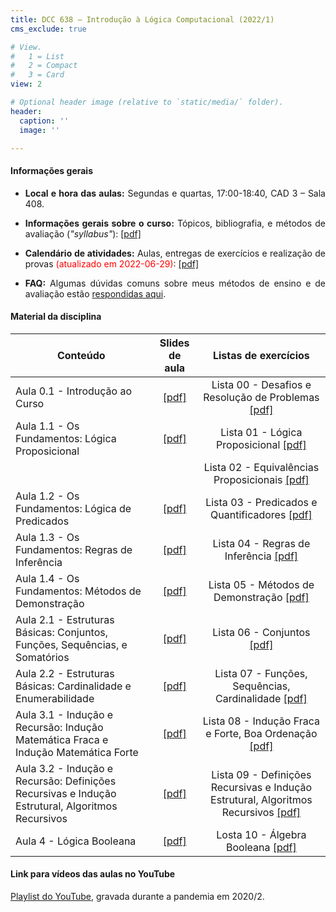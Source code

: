 ```yaml
---
title: DCC 638 – Introdução à Lógica Computacional (2022/1)
cms_exclude: true

# View.
#   1 = List
#   2 = Compact
#   3 = Card
view: 2

# Optional header image (relative to `static/media/` folder).
header:
  caption: ''
  image: ''

---
```


<div style="text-align: justify"> 

#### Informações gerais

- **Local e hora das aulas:** Segundas e quartas, 17:00-18:40, CAD 3 – Sala 408.

- **Informações gerais sobre o curso:** Tópicos, bibliografia, e métodos de avaliação (*"syllabus"*): [[pdf]](https://homepages.dcc.ufmg.br/~msalvim/courses/ilc/Aula0.0_InformacoesGerais%5bstill%5d.pdf)

- **Calendário de atividades:** Aulas, entregas de exercícios e realização de provas <span style="color:red">(atualizado em 2022-06-29)</span>: [[pdf]](https://homepages.dcc.ufmg.br/~msalvim/courses/ilc/ILC-2022-1%20-%20Cronograma%20%5bTZ-TZ1%5d.pdf)

<!-- - <span style="color:red">**Seminários:**</span>
    - <span style="color:red">Instruções:</span> [[pdf]](https://homepages.dcc.ufmg.br/~msalvim/courses/ftc/seminario%5binstrucoes%5d.pdf)
    - <span style="color:red">Grupos, tópicos e datas de apresentação:</span> [[pdf]](https://homepages.dcc.ufmg.br/~msalvim/courses/ftc/seminarios%5bgrupos-topicos%5d.pdf) -->

- **FAQ:** Algumas dúvidas comuns sobre meus métodos de ensino e de avaliação estão [respondidas aqui](../../faqs/teaching-grading/).

#### Material da disciplina

| Conteúdo | Slides de aula | Listas de exercícios |
| --- | :---: | :---: | 
| Aula 0.1 - Introdução ao Curso | [[pdf]](https://homepages.dcc.ufmg.br/~msalvim/courses/ilc/Aula0.1_Introducao%5bstill%5d.pdf) | Lista 00 - Desafios e Resolução de Problemas [[pdf]](https://homepages.dcc.ufmg.br/~msalvim/courses/ilc/Lista00_Desafios-ResolucaoProblemas%5bquestoes%5d.pdf) | 
| Aula 1.1 - Os Fundamentos: Lógica Proposicional | [[pdf]](https://homepages.dcc.ufmg.br/~msalvim/courses/ilc/Aula1.1_LogicaProposicional%5bstill%5d.pdf) | Lista 01 - Lógica Proposicional [[pdf]](https://homepages.dcc.ufmg.br/~msalvim/courses/ilc/Lista01_LogicaProposicional%5bquestoes%5d.pdf) | 
| | | Lista 02 - Equivalências Proposicionais [[pdf]](https://homepages.dcc.ufmg.br/~msalvim/courses/ilc/Lista02_EquivalenciasProposicionais%5bquestoes%5d.pdf) | 
| Aula 1.2 - Os Fundamentos: Lógica de Predicados | [[pdf]](https://homepages.dcc.ufmg.br/~msalvim/courses/ilc/Aula1.2_LogicaDePredicados%5bstill%5d.pdf) | Lista 03 - Predicados e Quantificadores [[pdf]](https://homepages.dcc.ufmg.br/~msalvim/courses/ilc/Lista03_PredicadosQuantificadores%5bquestoes%5d.pdf) | 
| Aula 1.3 - Os Fundamentos: Regras de Inferência | [[pdf]](https://homepages.dcc.ufmg.br/~msalvim/courses/ilc/Aula1.3_RegrasInferencia%5bstill%5d.pdf) | Lista 04 - Regras de Inferência [[pdf]](https://homepages.dcc.ufmg.br/~msalvim/courses/ilc/Lista04_RegrasInferencia%5bquestoes%5d.pdf) | 
| Aula 1.4 - Os Fundamentos: Métodos de Demonstração | [[pdf]](https://homepages.dcc.ufmg.br/~msalvim/courses/ilc/Aula1.4_MetodosDemonstracao%5bstill%5d.pdf) | Lista 05 - Métodos de Demonstração [[pdf]](https://homepages.dcc.ufmg.br/~msalvim/courses/ilc/Lista05_MetodosDemonstracao%5bquestoes%5d.pdf) |
| Aula 2.1 - Estruturas Básicas: Conjuntos, Funções, Sequências, e Somatórios | [[pdf]](https://homepages.dcc.ufmg.br/~msalvim/courses/ilc/Aula2.1_ConjuntosFuncoesSequenciasSomatorios%5bstill%5d.pdf) | Lista 06 - Conjuntos [[pdf]](https://homepages.dcc.ufmg.br/~msalvim/courses/ilc/Lista06_Conjuntos%5bquestoes%5d.pdf) |
| Aula 2.2 - Estruturas Básicas: Cardinalidade e Enumerabilidade | [[pdf]](https://homepages.dcc.ufmg.br/~msalvim/courses/ilc/Aula2.2_CardinalidadeEnumerabilidade%5bstill%5d.pdf) | Lista 07 - Funções, Sequências, Cardinalidade [[pdf]](https://homepages.dcc.ufmg.br/~msalvim/courses/ilc/Lista07_FuncoesSequenciasCardinalidade%5bquestoes%5d.pdf) |
| Aula 3.1 - Indução e Recursão: Indução Matemática Fraca e Indução Matemática Forte | [[pdf]](https://homepages.dcc.ufmg.br/~msalvim/courses/ilc/Aula3.1_InducaoFracaForte%5bstill%5d.pdf) | Lista 08 - Indução Fraca e Forte, Boa Ordenação [[pdf]](https://homepages.dcc.ufmg.br/~msalvim/courses/ilc/Lista08_InducaoFracaForte-BoaOrdenacao%5bquestoes%5d.pdf) |
| Aula 3.2 - Indução e Recursão: Definições Recursivas e Indução Estrutural, Algoritmos Recursivos | [[pdf]](https://homepages.dcc.ufmg.br/~msalvim/courses/ilc/Aula3.2_DefinicoesRecursivasInducaoEstruturalAlgoritmosRecursivos%5bstill%5d.pdf) | Lista 09 - Definições Recursivas e Indução Estrutural, Algoritmos Recursivos [[pdf]](https://homepages.dcc.ufmg.br/~msalvim/courses/ilc/Lista09_DefRecursivasIndEstruturalAlgRecursivos%5bquestoes%5d.pdf) |
| Aula 4 - Lógica Booleana | [[pdf]](https://homepages.dcc.ufmg.br/~msalvim/courses/ilc/Aula4_AlgebraBooleana%5bstill%5d.pdf) | Losta 10 - Álgebra Booleana [[pdf]](https://homepages.dcc.ufmg.br/~msalvim/courses/ilc/Lista10_AlgebraBooleana%5bquestoes%5d.pdf) |

####  Link para vídeos das aulas no YouTube 

 
[Playlist do YouTube](https://www.youtube.com/playlist?list=PLMfK2lhtmT7G52lLlu8C97IQgJhYlZ3lL), gravada durante a pandemia em 2020/2.


</div>